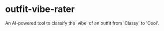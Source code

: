 # outfit-vibe-rater
An AI-powered tool to classify the 'vibe' of an outfit from 'Classy' to 'Cool'.
